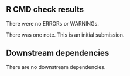 ## R CMD check results

There were no ERRORs or WARNINGs. 

There was one note. This is an initial submission.

## Downstream dependencies

There are no downstream dependencies.